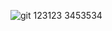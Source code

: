 ![git](https://github.com/user-attachments/assets/f80938c3-331b-407d-bc70-879a00b59889)
123123
3453534
